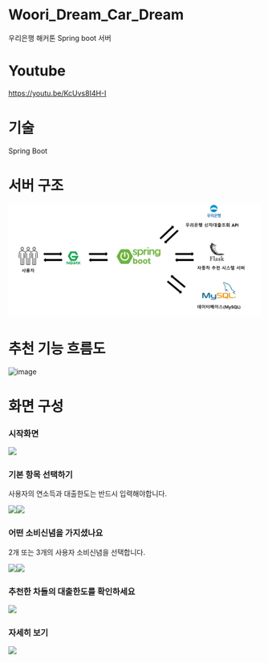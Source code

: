 # Woori_Dream_Car_Dream
우리은행 해커톤 Spring boot 서버

# Youtube
https://youtu.be/KcUvs8I4H-I

# 기술
Spring Boot

# 서버 구조
![img.png](img.png)

# 추천 기능 흐름도
![image](https://user-images.githubusercontent.com/53392870/117311735-6d429a00-aebf-11eb-9f81-03e582a9e7e8.png)

# 화면 구성
### 시작화면
<img src="https://user-images.githubusercontent.com/53392870/117307503-982aef00-aebb-11eb-951a-b71d8efc4309.png">

### 기본 항목 선택하기
사용자의 연소득과 대출한도는 반드시 입력해야합니다.

<img src="https://user-images.githubusercontent.com/53392870/117307501-97925880-aebb-11eb-91da-50e4637762e9.png" width="50%"><img src="https://user-images.githubusercontent.com/53392870/117307493-95c89500-aebb-11eb-9e48-82066a7a8ee8.png" width="50%">

### 어떤 소비신념을 가지셨나요
2개 또는 3개의 사용자 소비신념을 선택합니다.

<img src="https://user-images.githubusercontent.com/53392870/117307518-99f4b280-aebb-11eb-99d1-012a13a42124.png" width="50%"><img src="https://user-images.githubusercontent.com/53392870/117307511-995c1c00-aebb-11eb-8962-b833e46fdac4.png" width="50%">

### 추천한 차들의 대출한도를 확인하세요

<img src="https://user-images.githubusercontent.com/53392870/117307526-9b25df80-aebb-11eb-9825-03baa82593e2.png" width="70%">

### 자세히 보기
<img src="https://user-images.githubusercontent.com/53392870/117307520-9a8d4900-aebb-11eb-9f4f-cf2758e8a6f3.png" width="70%">
